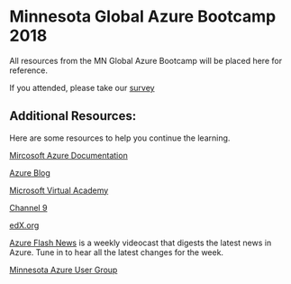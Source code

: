 # Minnesota Global Azure Bootcamp 2018
All resources from the MN Global Azure Bootcamp will be placed here for reference.

If you attended, please take our [survey](http://www.aka.ms/mngab)

## Additional Resources:
Here are some resources to help you continue the learning.

[Mircosoft Azure Documentation](https://docs.microsoft.com/en-us/azure/)

[Azure Blog](https://azure.microsoft.com/en-us/blog/)

[Microsoft Virtual Academy](https://mva.microsoft.com/)

[Channel 9](https://channel9.msdn.com/)

[edX.org](https://www.edx.org/)

[Azure Flash News](http://azureflashnews.com/) is a weekly videocast that digests the latest news in Azure. Tune in to hear all the latest changes for the week.

[Minnesota Azure User Group](https://www.meetup.com/Minneapolis-Azure-Cloud-Computing-Meetup/)
